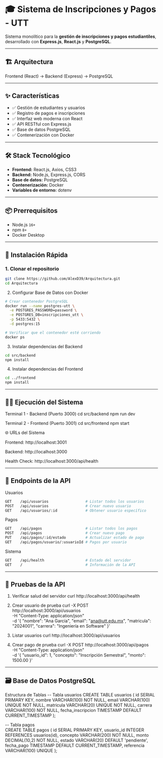 # 🎓 Sistema de Inscripciones y Pagos - UTT

Sistema monolítico para la **gestión de inscripciones y pagos estudiantiles**, desarrollado con **Express.js**, **React.js** y **PostgreSQL**.

---

## 🏗️ Arquitectura
Frontend (React) → Backend (Express) → PostgreSQL


---

## ✨ Características
- ✅ Gestión de estudiantes y usuarios  
- ✅ Registro de pagos e inscripciones  
- ✅ Interfaz web moderna con React  
- ✅ API RESTful con Express.js  
- ✅ Base de datos PostgreSQL  
- ✅ Contenerización con Docker  

---

## 🛠️ Stack Tecnológico
- **Frontend:** React.js, Axios, CSS3  
- **Backend:** Node.js, Express.js, CORS  
- **Base de datos:** PostgreSQL  
- **Contenerización:** Docker  
- **Variables de entorno:** dotenv  

---

## 📦 Prerrequisitos
- Node.js `16+`  
- npm `8+`  
- Docker Desktop  

---

## 🚀 Instalación Rápida

### 1. Clonar el repositorio
```bash
git clone https://github.com/AlexD39/Arquitectura.git
cd Arquitectura
```
2. Configurar Base de Datos con Docker
```bash
# Crear contenedor PostgreSQL
docker run --name postgres-utt \
  -e POSTGRES_PASSWORD=password \
  -e POSTGRES_DB=inscripciones_utt \
  -p 5433:5432 \
  -d postgres:15

# Verificar que el contenedor esté corriendo
docker ps
```
3. Instalar dependencias del Backend
```bash
cd src/backend
npm install
```
4. Instalar dependencias del Frontend
```bash
cd ../frontend
npm install
```
---
🏃‍♂️ Ejecución del Sistema
---
Terminal 1 - Backend (Puerto 3000)
cd src/backend
npm run dev

Terminal 2 - Frontend (Puerto 3001)
cd src/frontend
npm start

🌐 URLs del Sistema

Frontend: http://localhost:3001

Backend: http://localhost:3000

Health Check: http://localhost:3000/api/health

---
📡 Endpoints de la API
---
Usuarios
```bash
GET    /api/usuarios                 # Listar todos los usuarios
POST   /api/usuarios                 # Crear nuevo usuario
GET    /api/usuarios/:id             # Obtener usuario específico
```
Pagos
```bash
GET    /api/pagos                    # Listar todos los pagos
POST   /api/pagos                    # Crear nuevo pago
PUT    /api/pagos/:id/estado         # Actualizar estado de pago
GET    /api/pagos/usuario/:usuarioId # Pagos por usuario
```
Sistema
```bash
GET    /api/health                   # Estado del servidor
GET    /                             # Información de la API
```
---
🧪 Pruebas de la API
---
1. Verificar salud del servidor
curl http://localhost:3000/api/health

2. Crear usuario de prueba
curl -X POST http://localhost:3000/api/usuarios \
  -H "Content-Type: application/json" \
  -d '{
    "nombre": "Ana García",
    "email": "ana@utt.edu.mx",
    "matricula": "2024001", 
    "carrera": "Ingeniería en Software"
  }'

3. Listar usuarios
curl http://localhost:3000/api/usuarios

4. Crear pago de prueba
curl -X POST http://localhost:3000/api/pagos \
  -H "Content-Type: application/json" \
  -d '{
    "usuario_id": 1,
    "concepto": "Inscripción Semestral",
    "monto": 1500.00
  }'

---
🗃️ Base de Datos PostgreSQL
---
Estructura de Tablas
-- Tabla usuarios
CREATE TABLE usuarios (
  id SERIAL PRIMARY KEY,
  nombre VARCHAR(100) NOT NULL,
  email VARCHAR(100) UNIQUE NOT NULL,
  matricula VARCHAR(20) UNIQUE NOT NULL,
  carrera VARCHAR(100) NOT NULL,
  fecha_inscripcion TIMESTAMP DEFAULT CURRENT_TIMESTAMP
);

-- Tabla pagos  
CREATE TABLE pagos (
  id SERIAL PRIMARY KEY,
  usuario_id INTEGER REFERENCES usuarios(id),
  concepto VARCHAR(200) NOT NULL,
  monto DECIMAL(10,2) NOT NULL,
  estado VARCHAR(20) DEFAULT 'pendiente',
  fecha_pago TIMESTAMP DEFAULT CURRENT_TIMESTAMP,
  referencia VARCHAR(100) UNIQUE
);
